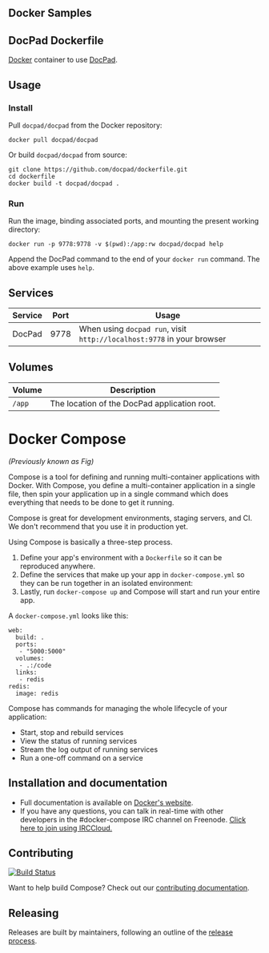 ## Docker Samples 

## DocPad Dockerfile

[Docker](http://docker.com) container to use [DocPad](http://docpad.org).


## Usage

### Install

Pull `docpad/docpad` from the Docker repository:

    docker pull docpad/docpad


Or build `docpad/docpad` from source:

    git clone https://github.com/docpad/dockerfile.git
    cd dockerfile
    docker build -t docpad/docpad .

### Run

Run the image, binding associated ports, and mounting the present working
directory:

    docker run -p 9778:9778 -v $(pwd):/app:rw docpad/docpad help

Append the DocPad command to the end of your `docker run` command. The above
example uses `help`.


## Services

Service     | Port | Usage
------------|------|------
DocPad      | 9778 | When using `docpad run`, visit `http://localhost:9778` in your browser


## Volumes

Volume          | Description
----------------|-------------
`/app`          | The location of the DocPad application root.





Docker Compose
==============
*(Previously known as Fig)*

Compose is a tool for defining and running multi-container applications with
Docker. With Compose, you define a multi-container application in a single
file, then spin your application up in a single command which does everything
that needs to be done to get it running.

Compose is great for development environments, staging servers, and CI. We don't
recommend that you use it in production yet.

Using Compose is basically a three-step process.

1. Define your app's environment with a `Dockerfile` so it can be
reproduced anywhere.
2. Define the services that make up your app in `docker-compose.yml` so
they can be run together in an isolated environment:
3. Lastly, run `docker-compose up` and Compose will start and run your entire app.

A `docker-compose.yml` looks like this:

    web:
      build: .
      ports:
       - "5000:5000"
      volumes:
       - .:/code
      links:
       - redis
    redis:
      image: redis

Compose has commands for managing the whole lifecycle of your application:

 * Start, stop and rebuild services
 * View the status of running services
 * Stream the log output of running services
 * Run a one-off command on a service

Installation and documentation
------------------------------

- Full documentation is available on [Docker's website](http://docs.docker.com/compose/).
- If you have any questions, you can talk in real-time with other developers in the #docker-compose IRC channel on Freenode. [Click here to join using IRCCloud.](https://www.irccloud.com/invite?hostname=irc.freenode.net&channel=%23docker-compose)

Contributing
------------

[![Build Status](http://jenkins.dockerproject.org/buildStatus/icon?job=Compose%20Master)](http://jenkins.dockerproject.org/job/Compose%20Master/)

Want to help build Compose? Check out our [contributing documentation](https://github.com/docker/compose/blob/master/CONTRIBUTING.md).

Releasing
---------

Releases are built by maintainers, following an outline of the [release process](https://github.com/docker/compose/blob/master/RELEASE_PROCESS.md).
